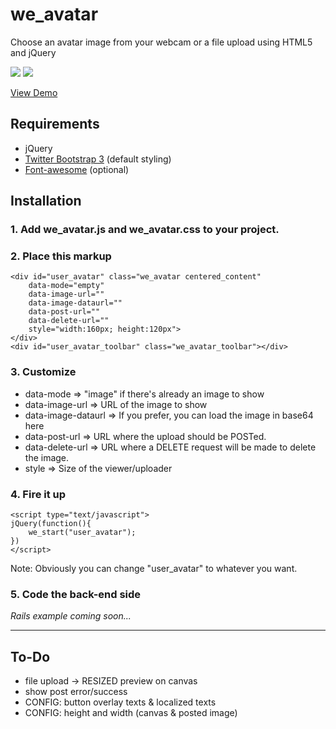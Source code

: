 # we_avatar

Choose an avatar image from your webcam or a file upload using HTML5 and jQuery

![](http://i.imgur.com/eAVDZwO.png) ![](http://i.imgur.com/7G7hvqt.png)

[View Demo](http://wecodeio.github.io/we_avatar/demo.html)

## Requirements

* jQuery
* [Twitter Bootstrap 3](http://getbootstrap.com/) (default styling)
* [Font-awesome](http://fortawesome.github.io/Font-Awesome/) (optional)

## Installation

### 1. Add we_avatar.js and we_avatar.css to your project.

### 2. Place this markup

    <div id="user_avatar" class="we_avatar centered_content" 
        data-mode="empty"
        data-image-url=""
        data-image-dataurl=""
        data-post-url=""
        data-delete-url=""
        style="width:160px; height:120px">
    </div>
    <div id="user_avatar_toolbar" class="we_avatar_toolbar"></div>

### 3. Customize

* data-mode => "image" if there's already an image to show
* data-image-url => URL of the image to show
* data-image-dataurl => If you prefer, you can load the image in base64 here
* data-post-url => URL where the upload should be POSTed.
* data-delete-url => URL where a DELETE request will be made to delete the image.
* style => Size of the viewer/uploader

### 4. Fire it up

    <script type="text/javascript">
    jQuery(function(){
        we_start("user_avatar");
    })
    </script>

Note: Obviously you can change "user_avatar" to whatever you want.

### 5. Code the back-end side

*Rails example coming soon...*

---
## To-Do

* file upload -> RESIZED preview on canvas
* show post error/success
* CONFIG: button overlay texts & localized texts
* CONFIG: height and width (canvas & posted image)


